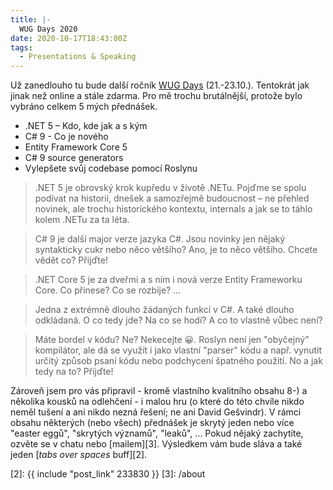 ```yaml
---
title: |-
  WUG Days 2020
date: 2020-10-17T18:43:00Z
tags:
  - Presentations & Speaking
---
```

Už zanedlouho tu bude další ročník [WUG Days][1] (21.-23.10.). Tentokrát jak jinak než online a stále zdarma. Pro mě trochu brutálnější, protože bylo vybráno celkem 5 mých přednášek.

<!-- excerpt -->

* .NET 5 – Kdo, kde jak a s kým
* C# 9 - Co je nového
* Entity Framework Core 5
* C# 9 source generators
* Vylepšete svůj codebase pomocí Roslynu

> .NET 5 je obrovský krok kupředu v životě .NETu. Pojďme se spolu podívat na historii, dnešek a samozřejmě budoucnost – ne přehled novinek, ale trochu historického kontextu, internals a jak se to táhlo kolem .NETu za ta léta.

> C# 9 je další major verze jazyka C#. Jsou novinky jen nějaký syntakticky cukr nebo něco většího? Ano, je to něco většího. Chcete vědět co? Přijďte!

> .NET Core 5 je za dveřmi a s ním i nová verze Entity Frameworku Core. Co přinese? Co se rozbije? ...

> Jedna z extrémně dlouho žádaných funkcí v C#. A také dlouho odkládaná. O co tedy jde? Na co se hodí? A co to vlastně vůbec není?

> Máte bordel v kódu? Ne? Nekecejte 😀. Roslyn není jen "obyčejný" kompilátor, ale dá se využít i jako vlastní "parser" kódu a např. vynutit určitý způsob psaní kódu nebo podchycení špatného použití. No a jak tedy na to? Přijďte!

Zároveň jsem pro vás připravil - kromě vlastního kvalitního obsahu 8-) a několika kousků na odlehčení - i malou hru (o které do této chvíle nikdo neměl tušení a ani nikdo nezná řešení; ne ani David Gešvindr). V rámci obsahu některých (nebo všech) přednášek je skrytý jeden nebo více "easter eggů", "skrytých významů", "leaků", ... Pokud nějaký zachytíte, ozvěte se v chatu nebo [mailem][3]. Výsledkem vám bude sláva a také jeden [_tabs over spaces_ buff][2].

[1]: https://www.wug.cz/online/akce/1250-WUG-Days-2020
[2]: {{ include "post_link" 233830 }}
[3]: /about